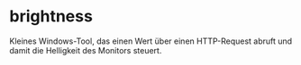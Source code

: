 # brightness
Kleines Windows-Tool, das einen Wert über einen HTTP-Request abruft und damit die Helligkeit des Monitors steuert.
